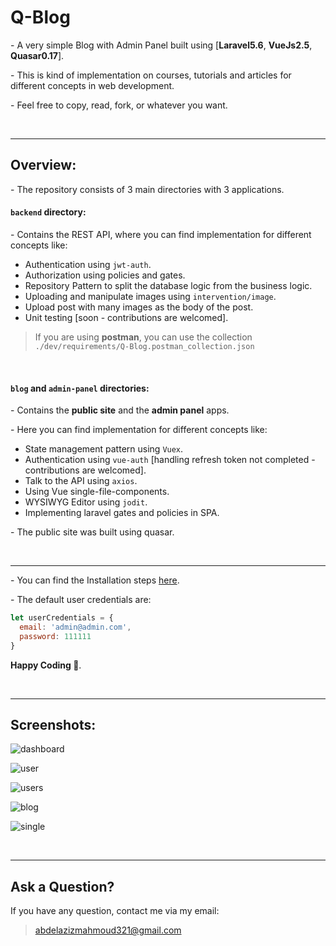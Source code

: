 # Q-Blog

\- A very simple Blog with Admin Panel built using [**Laravel5.6**,  **VueJs2.5**,  **Quasar0.17**].

\- This is kind of implementation on courses, tutorials and articles for different concepts in web development.

\- Feel free to copy, read, fork, or whatever you want.

<br />

---

## Overview:

\- The repository consists of 3 main directories with 3 applications.

#### `backend` directory:

\- Contains the REST API, where you can find implementation for different concepts like:

- Authentication using `jwt-auth`.
- Authorization using policies and gates.
- Repository Pattern to split the database logic from the business logic.
- Uploading  and manipulate images using `intervention/image`.
- Upload post with many images as the body of the post.
- Unit testing [soon - contributions are welcomed].

> If you are using **postman**, you can use the collection `./dev/requirements/Q-Blog.postman_collection.json` 

<br />

#### `blog` and `admin-panel` directories:

\- Contains the **public site** and the **admin panel** apps.

\- Here you can find implementation for different concepts like:

- State management pattern using `Vuex`.
- Authentication using `vue-auth` [handling refresh token not completed - contributions are welcomed].
- Talk to the API using `axios`.
- Using Vue single-file-components.
- WYSIWYG Editor using `jodit`.
- Implementing laravel gates and policies in SPA.

\- The public site was built using quasar.

<br />

---

\- You can find the Installation steps [here](https://github.com/abdelaziz321/Q-Blog/wiki/Installation).

\- The default user credentials are:

```javascript
let userCredentials = {
  email: 'admin@admin.com',
  password: 111111
}
```

**Happy Coding :slightly_smiling_face:**.

<br />

---

## Screenshots:

![dashboard](./.dev/screenshots/login.png)

![user](./.dev/screenshots/users.png)

![users](./.dev/screenshots/single_user.jpg)

![blog](./.dev/screenshots/posts.jpg)

![single](./.dev/screenshots/single_post.jpg)

<br />

---


## Ask a Question?

If you have any question, contact me via my email:
> abdelazizmahmoud321@gmail.com
